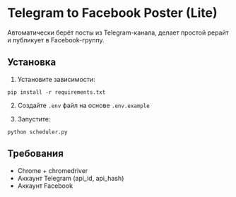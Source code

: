 # Telegram to Facebook Poster (Lite)

Автоматически берёт посты из Telegram-канала, делает простой рерайт и публикует в Facebook-группу.

## Установка

1. Установите зависимости:
```
pip install -r requirements.txt
```

2. Создайте `.env` файл на основе `.env.example`

3. Запустите:
```
python scheduler.py
```

## Требования
- Chrome + chromedriver
- Аккаунт Telegram (api_id, api_hash)
- Аккаунт Facebook
